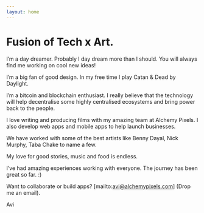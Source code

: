 ```yaml
---
layout: home
---
```

# Fusion of Tech x Art.

I’m a day dreamer. Probably I day dream more than I should. You will always find me working on cool new ideas!

I’m a big fan of good design. In my free time I play Catan & Dead by Daylight.

I’m a bitcoin and blockchain enthusiast. I really believe that the technology will help decentralise some highly centralised ecosystems and bring power back to the people.

I love writing and producing films with my amazing team at Alchemy Pixels. I also develop  web apps and mobile apps to help launch businesses.

We have worked with some of the best artists like Benny Dayal, Nick Murphy, Taba Chake to name a few.

My love for good stories, music and food is endless. 

I’ve had amazing experiences working with everyone. The journey has been great so far. :)

Want to collaborate or build apps?  [mailto:avi@alchemypixels.com] (Drop me an email).

Avi
